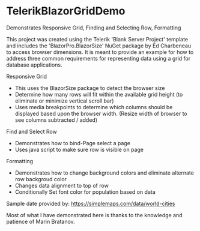 # TelerikBlazorGridDemo
Demonstrates Responsive Grid, Finding and Selecting Row, Formatting

This project was created using the Telerik 'Blank Server Project' template and includes the 'BlazorPro.BlazorSize' NuGet package by Ed Charbeneau to access browser dimensions. It is meant to provide an example for how to address three common requirements for representing data using a grid for database applications.

Responsive Grid
* This uses the BlazorSize package to detect the browser size
* Determine how many rows will fit within the available grid height (to eliminate or minimize vertical scroll bar)
* Uses media breakpoints to determine which columns should be displayed based upon the browser width. (Resize width of browser to see columns subtracted / added)

Find and Select Row
* Demonstrates how to bind-Page select a page
* Uses java script to make sure row is visible on page

Formatting
* Demonstrates how to change background colors and eliminate alternate row backgroud color
* Changes data alignment to top of row
* Conditionally Set font color for population based on data

Sample date provided by: https://simplemaps.com/data/world-cities

Most of what I have demonstrated here is thanks to the knowledge and patience of Marin Bratanov.

